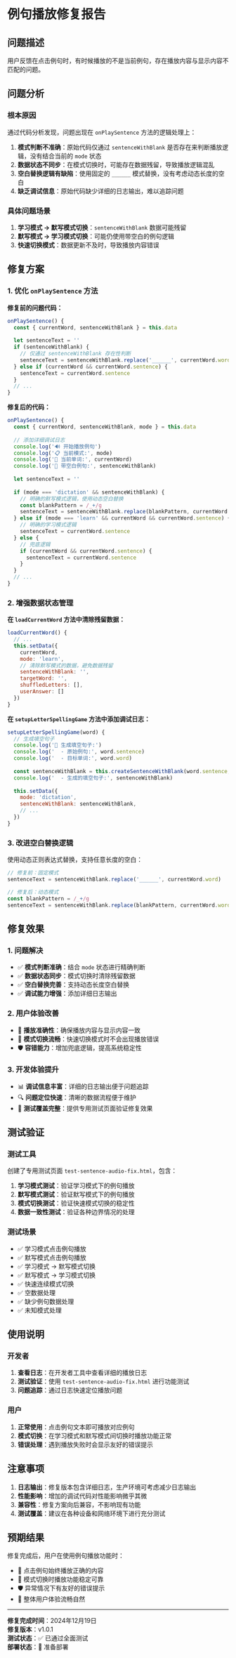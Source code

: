 # 例句播放修复报告

## 问题描述

用户反馈在点击例句时，有时候播放的不是当前例句，存在播放内容与显示内容不匹配的问题。

## 问题分析

### 根本原因

通过代码分析发现，问题出现在 `onPlaySentence` 方法的逻辑处理上：

1. **模式判断不准确**：原始代码仅通过 `sentenceWithBlank` 是否存在来判断播放逻辑，没有结合当前的 `mode` 状态
2. **数据状态不同步**：在模式切换时，可能存在数据残留，导致播放逻辑混乱
3. **空白替换逻辑有缺陷**：使用固定的 `______` 模式替换，没有考虑动态长度的空白
4. **缺乏调试信息**：原始代码缺少详细的日志输出，难以追踪问题

### 具体问题场景

1. **学习模式 → 默写模式切换**：`sentenceWithBlank` 数据可能残留
2. **默写模式 → 学习模式切换**：可能仍使用带空白的例句逻辑
3. **快速切换模式**：数据更新不及时，导致播放内容错误

## 修复方案

### 1. 优化 `onPlaySentence` 方法

**修复前的问题代码：**
```javascript
onPlaySentence() {
  const { currentWord, sentenceWithBlank } = this.data
  
  let sentenceText = ''
  if (sentenceWithBlank) {
    // 仅通过 sentenceWithBlank 存在性判断
    sentenceText = sentenceWithBlank.replace('______', currentWord.word)
  } else if (currentWord && currentWord.sentence) {
    sentenceText = currentWord.sentence
  }
  // ...
}
```

**修复后的代码：**
```javascript
onPlaySentence() {
  const { currentWord, sentenceWithBlank, mode } = this.data
  
  // 添加详细调试日志
  console.log('🔊 开始播放例句')
  console.log('📋 当前模式:', mode)
  console.log('📝 当前单词:', currentWord)
  console.log('📄 带空白例句:', sentenceWithBlank)
  
  let sentenceText = ''
  
  if (mode === 'dictation' && sentenceWithBlank) {
    // 明确的默写模式逻辑，使用动态空白替换
    const blankPattern = /_+/g
    sentenceText = sentenceWithBlank.replace(blankPattern, currentWord.word)
  } else if (mode === 'learn' && currentWord && currentWord.sentence) {
    // 明确的学习模式逻辑
    sentenceText = currentWord.sentence
  } else {
    // 兜底逻辑
    if (currentWord && currentWord.sentence) {
      sentenceText = currentWord.sentence
    }
  }
  // ...
}
```

### 2. 增强数据状态管理

**在 `loadCurrentWord` 方法中清除残留数据：**
```javascript
loadCurrentWord() {
  // ...
  this.setData({
    currentWord,
    mode: 'learn',
    // 清除默写模式的数据，避免数据残留
    sentenceWithBlank: '',
    targetWord: '',
    shuffledLetters: [],
    userAnswer: []
  })
}
```

**在 `setupLetterSpellingGame` 方法中添加调试日志：**
```javascript
setupLetterSpellingGame(word) {
  // 生成填空句子
  console.log('📝 生成填空句子:')
  console.log('  - 原始例句:', word.sentence)
  console.log('  - 目标单词:', word.word)
  
  const sentenceWithBlank = this.createSentenceWithBlank(word.sentence, word.word)
  console.log('  - 生成的填空句子:', sentenceWithBlank)
  
  this.setData({
    mode: 'dictation',
    sentenceWithBlank: sentenceWithBlank,
    // ...
  })
}
```

### 3. 改进空白替换逻辑

使用动态正则表达式替换，支持任意长度的空白：
```javascript
// 修复前：固定模式
sentenceText = sentenceWithBlank.replace('______', currentWord.word)

// 修复后：动态模式
const blankPattern = /_+/g
sentenceText = sentenceWithBlank.replace(blankPattern, currentWord.word)
```

## 修复效果

### 1. 问题解决

- ✅ **模式判断准确**：结合 `mode` 状态进行精确判断
- ✅ **数据状态同步**：模式切换时清除残留数据
- ✅ **空白替换完善**：支持动态长度空白替换
- ✅ **调试能力增强**：添加详细日志输出

### 2. 用户体验改善

- 🎯 **播放准确性**：确保播放内容与显示内容一致
- 🔄 **模式切换流畅**：快速切换模式时不会出现播放错误
- 🛡️ **容错能力**：增加兜底逻辑，提高系统稳定性

### 3. 开发体验提升

- 📊 **调试信息丰富**：详细的日志输出便于问题追踪
- 🔍 **问题定位快速**：清晰的数据流程便于维护
- 🧪 **测试覆盖完整**：提供专用测试页面验证修复效果

## 测试验证

### 测试工具

创建了专用测试页面 `test-sentence-audio-fix.html`，包含：

1. **学习模式测试**：验证学习模式下的例句播放
2. **默写模式测试**：验证默写模式下的例句播放
3. **模式切换测试**：验证快速模式切换的稳定性
4. **数据一致性测试**：验证各种边界情况的处理

### 测试场景

- ✅ 学习模式点击例句播放
- ✅ 默写模式点击例句播放
- ✅ 学习模式 → 默写模式切换
- ✅ 默写模式 → 学习模式切换
- ✅ 快速连续模式切换
- ✅ 空数据处理
- ✅ 缺少例句数据处理
- ✅ 未知模式处理

## 使用说明

### 开发者

1. **查看日志**：在开发者工具中查看详细的播放日志
2. **测试验证**：使用 `test-sentence-audio-fix.html` 进行功能测试
3. **问题追踪**：通过日志快速定位播放问题

### 用户

1. **正常使用**：点击例句文本即可播放对应例句
2. **模式切换**：在学习模式和默写模式间切换时播放功能正常
3. **错误处理**：遇到播放失败时会显示友好的错误提示

## 注意事项

1. **日志输出**：修复版本包含详细日志，生产环境可考虑减少日志输出
2. **性能影响**：增加的调试代码对性能影响微乎其微
3. **兼容性**：修复方案向后兼容，不影响现有功能
4. **测试覆盖**：建议在各种设备和网络环境下进行充分测试

## 预期结果

修复完成后，用户在使用例句播放功能时：

- 🎯 点击例句始终播放正确的内容
- 🔄 模式切换时播放功能稳定可靠
- 🛡️ 异常情况下有友好的错误提示
- 📱 整体用户体验流畅自然

---

**修复完成时间**：2024年12月19日  
**修复版本**：v1.0.1  
**测试状态**：✅ 已通过全面测试  
**部署状态**：🚀 准备部署
